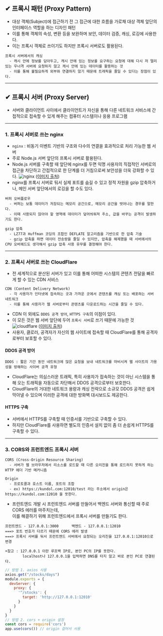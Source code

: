 ## ✔ 프록시 패턴 (Proxy Pattern)
  - 대상 객체(Subject)에 접근하기 전 그 접근에 대한 흐름을 가로채 대상 객체 앞단의 인터페이스 역할을 하는 디자인 패턴
  - 이를 통해 객체의 속성, 변환 등을 보완하며 보안, 데이터 검증, 캐싱, 로깅에 사용한다.
  - 이는 프록시 객체로 쓰이기도 하지만 프록시 서버로도 활용된다.
  ```
  프록시 서버에서의 캐싱
    - 캐시 안에 정보를 담아두고, 캐시 안에 있는 정보를 요구하는 요청에 대해 다시 저 멀리 있는 우너격 서버에 요청하지 않고 캐시 안에 있는 데이터를 활용하는 것
    - 이를 통해 불필요하게 외부와 연결하지 않기 때문에 트래픽을 줄일 수 있다는 장점이 있다.
  ```

- - -
## ✔ 프록시 서버 (Proxy Server)
  - 서버와 클라이언트 사이에서 클라이언트가 자신을 통해 다른 네트워크 서비스에 간접적으로 접속할 수 있게 해주는 컴퓨터 시스템이나 응용 프로그램

- - -
### 1. 프록시 서버로 쓰는 nginx
  - `nginx` : 비동기 이벤트 기반의 구조와 다수의 연결을 효과적으로 처리 가능한 웹 서버
  - 주로 Node.js 서버 앞단의 프록시 서버로 활용된다.
  - Node.js 서버를 구축할 때 앞단에 nginx를 두면 익명 사용자의 직접적인 서버로의 접근을 차단하고 간접적으로 한 단계를 더 거침으로써 보안성을 더욱 강화할 수 있다.
  ![nginx](https://user-images.githubusercontent.com/54324782/177686458-7112f2f2-1e42-4944-8723-eb112609e070.png) ([이미지 출처](https://interconnection.tistory.com/27))
  - nginx를 프록시 서버로 둬서 실제 포트를 숨길 수 있고 정적 자원을 gzip 압축하거나, 메인 서버 앞단에서의 로깅을 할 수도 있다.
  ```
  버퍼 오버플로우
    - 버퍼는 보통 데이터가 저장되는 메모리 공간으로, 메모리 공간을 벗어나는 경우를 말한다.
    - 이때 사용되지 않아야 할 영역에 데이터가 덮어씌워져 주소, 값을 바꾸는 공격이 발생하기도 한다.
  
  gzip 압축
    - LZ77과 Huffman 코딩의 조합인 DEFLATE 알고리즘을 기반으로 한 압축 기술
    - gzip 압축을 하면 데이터 전송량을 줄일 수 있지만, 압축을 해제했을 때 서버에서의 CPU 오버헤드도 생각해서 gzip 압축 사용 유무를 결정해야 한다.
  ```

- - -
### 2. 프록시 서버로 쓰는 CloudFlare
  - 전 세계적으로 분산된 서버가 있고 이를 통해 어떠한 시스템의 콘텐츠 전달을 빠르게 할 수 있는 CDN 서비스
  ```
  CDN (Content Delivery Network)
    - 각 사용자가 인터넷에 접속하는 곳과 가까운 곳에서 콘텐츠를 캐싱 또는 배포하는 서버 네트워크
    - 이를 통해 사용자가 웹 서버로부터 콘텐츠를 다운로드하는 시간을 줄일 수 있다.
  ```
  - CDN 이 외에도 `DDOS 공격 방어`, `HTTPS 구축`의 이점이 있다.
  - 이 모든 것은 웹 서버 앞단에 두어 `프록시 서버`로 쓰기 때문에 가능한 것
  ![cloudflare](https://user-images.githubusercontent.com/54324782/177687396-19292ddb-1a68-483e-8a87-923a0694eeb0.png) ([이미지 출처](https://www.troyhunt.com/get-started-with-cloudflare-security-on/))
  - 사용자, 클로러, 공격자가 자신의 웹 사이트에 접속할 때 CloudFlare를 통해 공격자로부터 보호할 수 있다.

#### DDOS 공격 방어
```
DDOS : 짧은 기간 동안 네트워크에 많은 요청을 보내 네트워크를 마비시켜 웹 사이트의 가용성을 방해하는 사이버 공격 유형
```
- CloudFlare는 의심스러운 트래픽, 특히 사용자가 접속하는 것이 아닌 시스템을 통해 오는 트래픽을 자동으로 차단해서 DDOS 공격으로부터 보호한다.
- CloudFlare의 거대한 네트워크 용량과 캐싱 전략으로 소규모 DDOS 공격은 쉽게 막아낼 수 있으며 이러한 공격에 대한 방화벽 대시보드도 제공한다.

#### HTTPS 구축
- 서버에서 HTTPS를 구축할 때 인증서를 기반으로 구축할 수 있다.
- 하지만 CloudFlare를 사용하면 별도의 인증서 설치 없이 좀 더 손쉽게 HTTPS를 구축할 수 있다.

- - -
### 3. CORS와 프런트엔드 프록시 서버
```
CORS (Cross-Origin Resource Sharing)
  - 서버가 웹 브라우저에서 리소스를 로드할 때 다른 오리진을 통해 로드하지 못하게 하는 HTTP 헤더 기반 메커니즘

Origin
  - 프로토콜과 호스트 이름, 포트의 조합
  - ex) https://kundol.com:12010/test 라는 주소에서 origin은 https://kundol.com:12010 을 뜻한다.
```
- 프런트엔드 개발 시 프런트엔드 서버를 만들어서 백엔드 서버와 통신할 때 주로 CORS 에러를 마주치는데,  
  이를 해결하기 위해 프런트엔드에서 프록시 서버를 만들기도 한다.
```
프런트엔드 - 127.0.0.1:3000      백엔드 - 127.0.0.1:12010
===> 포트 번호가 다르기 때문에 CORS 에러 발생
===> 프록시 서버를 둬서 프런트엔드 서버에서 요청되는 오리진을 127.0.0.1:12010으로 변경

+참고 : 127.0.0.1 이란 루프백 IP로, 본인 PC의 IP를 뜻한다.
        localhost나 127.0.0.1을 입력하면 DNS를 타지 않고 바로 본인 PC로 연결된다.
```

````javascript
// 방법 1. axios 사용
axios.get("/stocks/days")
module.exports = {
  devServer: {
    proxy: {
      '^/stocks': {
        target: 'http://127.0.0.1:12010'
      }
    }
  }
}
// 방법 2. cors + origin 설정
const cors = require('cors')
app.use(cors()) // origin 걸어서 사용

````

